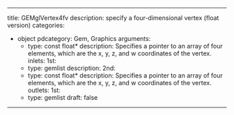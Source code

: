 
---
title: GEMglVertex4fv
description: specify a four-dimensional vertex (float version)
categories:
  - object
pdcategory: Gem, Graphics
arguments:
    - type: const float*
      description: Specifies a pointer to an array of four elements, which are the x, y, z, and w coordinates of the vertex.
inlets:
  1st:
    - type: gemlist
      description:
  2nd:
    - type: const float*
      description: Specifies a pointer to an array of four elements, which are the x, y, z, and w coordinates of the vertex.
outlets:
  1st:
    - type: gemlist
draft: false
---

